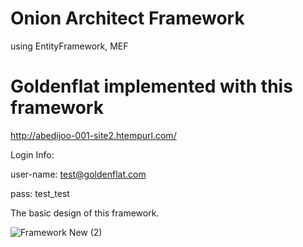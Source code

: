 # Onion Architect Framework
   using EntityFramework, MEF

# Goldenflat implemented with this framework
http://abedijoo-001-site2.htempurl.com/

Login Info: 

user-name: test@goldenflat.com

pass: test_test

The basic design of this framework.

![Framework New (2)](https://github.com/HedayatAbedijoo/Framework/assets/19893971/cddf082c-8984-48b4-9566-a66cc5595ac5)
